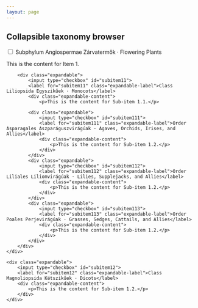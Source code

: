 ```yaml
---
layout: page
---
```


## Collapsible taxonomy browser

<div class="expandable">
    <input type="checkbox" id="item1">
    <label for="item1" class="expandable-label">Subphylum Angiospermae Zárvatermők · Flowering Plants</label>
    <div class="expandable-content">
        <p>This is the content for Item 1.</p>

        <div class="expandable">
            <input type="checkbox" id="subitem11">
            <label for="subitem11" class="expandable-label">Class Liliopsida Egyszikűek · Monocots</label>
            <div class="expandable-content">
                <p>This is the content for Sub-item 1.1.</p>

            <div class="expandable">
                <input type="checkbox" id="subitem111">
                <label for="subitem111" class="expandable-label">Order Asparagales Aszparáguszvirágúak · Agaves, Orchids, Irises, and Allies</label>
                <div class="expandable-content">
                    <p>This is the content for Sub-item 1.2.</p>
                </div>
            </div>
            <div class="expandable">
                <input type="checkbox" id="subitem112">
                <label for="subitem112" class="expandable-label">Order Liliales Liliomvirágúak · Lilies, Supplejacks, and Allies</label>
                <div class="expandable-content">
                    <p>This is the content for Sub-item 1.2.</p>
                </div>
            </div>
            <div class="expandable">
                <input type="checkbox" id="subitem113">
                <label for="subitem113" class="expandable-label">Order Poales Perjevirágúak · Grasses, Sedges, Cattails, and Allies</label>
                <div class="expandable-content">
                    <p>This is the content for Sub-item 1.2.</p>
                </div>
            </div>
        </div>
    </div> 

    <div class="expandable">
        <input type="checkbox" id="subitem12">
        <label for="subitem12" class="expandable-label">Class Magnoliopsida Kétszikűek · Dicots</label>
        <div class="expandable-content">
            <p>This is the content for Sub-item 1.2.</p>
        </div>
    </div>
</div>

